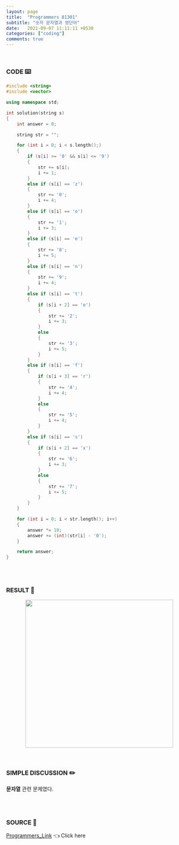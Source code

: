 ```yaml
---
layout: page
title:  "Programmers 81301"
subtitle: "숫자 문자열과 영단어"
date:   2021-09-07 11:11:11 +0530
categories: ["coding"]
comments: true
---
```


<br>

### CODE ⌨️

```c++
#include <string>
#include <vector>

using namespace std;

int solution(string s)
{
	int answer = 0;

	string str = "";

	for (int i = 0; i < s.length();)
	{
		if (s[i] >= '0' && s[i] <= '9')
		{
			str += s[i];
			i += 1;
		}
		else if (s[i] == 'z')
		{
			str += '0';
			i += 4;
		}
		else if (s[i] == 'o')
		{
			str += '1';
			i += 3;
		}
		else if (s[i] == 'e')
		{
			str += '8';
			i += 5;
		}
		else if (s[i] == 'n')
		{
			str += '9';
			i += 4;
		}
		else if (s[i] == 't')
		{
			if (s[i + 2] == 'o')
			{
				str += '2';
				i += 3;
			}
			else
			{
				str += '3';
				i += 5;
			}
		}
		else if (s[i] == 'f')
		{
			if (s[i + 3] == 'r')
			{
				str += '4';
				i += 4;
			}
			else
			{
				str += '5';
				i += 4;
			}
		}
		else if (s[i] == 's')
		{
			if (s[i + 2] == 'x')
			{
				str += '6';
				i += 3;
			}
			else
			{
				str += '7';
				i += 5;
			}
		}
	}

	for (int i = 0; i < str.length(); i++)
	{
		answer *= 10;
		answer += (int)(str[i] - '0');
	}

	return answer;
}
```  

<br>
<br>

### RESULT 💛

<img src="{{ '/assets/programmers/p81301r.jpg' }}" style="width: 400px; height: auto; margin-left: auto; margin-right: auto; display: block;">  

<br>
<br>

### SIMPLE DISCUSSION ✏️

**문자열** 관련 문제였다.  

<br>
<br>

### SOURCE 💎

[Programmers_Link][link] 👈 Click here  

<br>
<br>

<script src="https://utteranc.es/client.js"
        repo="DCherish/DCherish.github.io"
        issue-term="pathname"
        theme="boxy-light"
        crossorigin="anonymous"
        async>
</script>

[link]: https://programmers.co.kr/learn/courses/30/lessons/81301